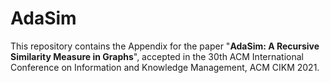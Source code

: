 # AdaSim
This repository contains the Appendix for the paper "**AdaSim: A Recursive Similarity Measure in Graphs**", accepted in the 30th ACM International Conference on Information and Knowledge Management, ACM CIKM 2021. 
